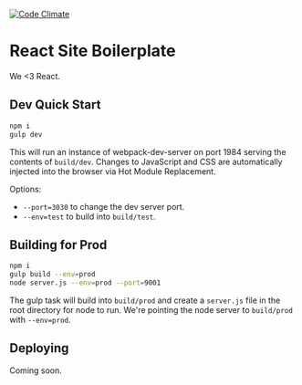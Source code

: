 [![Code Climate](https://codeclimate.com/github/ericcecchi/react-site-boilerplate/badges/gpa.svg)](https://codeclimate.com/github/ericcecchi/react-site-boilerplate)

# React Site Boilerplate

We <3 React.

## Dev Quick Start

```zsh
npm i
gulp dev
```

This will run an instance of webpack-dev-server on port 1984 serving the contents of `build/dev`. Changes to JavaScript and CSS are automatically injected into the browser via Hot Module Replacement.

Options:

- `--port=3030` to change the dev server port.
- `--env=test` to build into `build/test`.


## Building for Prod

```zsh
npm i
gulp build --env=prod
node server.js --env=prod --port=9001
```

The gulp task will build into `build/prod` and create a `server.js` file in the root directory for node to run. We're pointing the node server to `build/prod` with `--env=prod`.


## Deploying

Coming soon.
